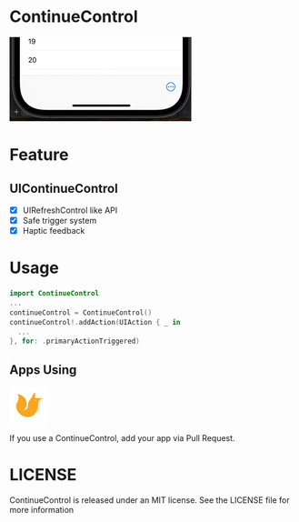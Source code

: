 # ContinueControl

![](https://github.com/noppefoxwolf/ContinueControl/blob/main/.github/example.gif)

# Feature

## UIContinueControl

- [x] UIRefreshControl like API
- [x] Safe trigger system
- [x] Haptic feedback 

# Usage

```swift
import ContinueControl
...
continueControl = ContinueControl()
continueControl!.addAction(UIAction { _ in
  ...
}, for: .primaryActionTriggered)
```

## Apps Using

<p float="left">
    <a href="https://apps.apple.com/app/id1668645019"><img src="https://github.com/noppefoxwolf/MediaViewer/blob/main/.github/dawn.png" height="65"></a>
</p>

If you use a ContinueControl, add your app via Pull Request.

# LICENSE

ContinueControl is released under an MIT license. See the LICENSE file for more information

